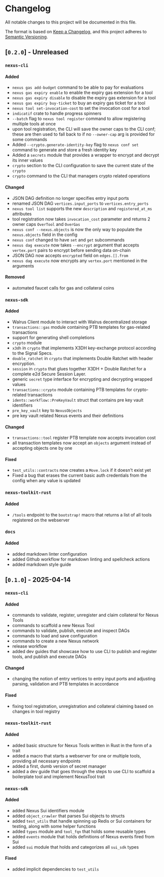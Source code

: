 # Changelog

All notable changes to this project will be documented in this file.

The format is based on [Keep a Changelog](https://keepachangelog.com/en/1.1.0/),
and this project adheres to [Semantic Versioning](https://semver.org/spec/v2.0.0.html).

## [`0.2.0`] - Unreleased

### `nexus-cli`

#### Added

- `nexus gas add-budget` command to be able to pay for evaluations
- `nexus gas expiry enable` to enable the expiry gas extension for a tool
- `nexus gas expiry disable` to disable the expiry gas extension for a tool
- `nexus gas expiry buy-ticket` to buy an expiry gas ticket for a tool
- `nexus tool set-invocation-cost` to set the invocation cost for a tool
- `indicatif` crate to handle progress spinners
- `--batch` flag to `nexus tool register` command to allow registering multiple tools at once
- upon tool registration, the CLI will save the owner caps to the CLI conf; these are then used to fall back to if no `--owner-cap` arg is provided for some commands
- Added `--crypto.generate-identity-key` flag to `nexus conf set` command to generate and store a fresh identity key
- Added a `secrets` module that provides a wrapper to encrypt and decrypt its inner values
- `crypto` section to the CLI configuration to save the current state of the `crypto`
- `crypto` command to the CLI that managers crypto related operations

#### Changed

- JSON DAG definition no longer specifies entry input ports
- renamed JSON DAG `vertices.input_ports` to `vertices.entry_ports`
- `nexus tool list` supports the new `description` and `registered_at_ms` attributes
- tool registration now takes `invocation_cost` parameter and returns 2 owner caps `OverTool` and `OverGas`
- `nexus conf --nexus.objects` is now the only way to populate the `nexus.objects` field in the config
- `nexus conf` changed to have `set` and `get` subcommands
- `nexus dag execute` now takes `--encrypt` argument that accepts `vertex.port` pairs to encrypt before sending data on-chain
- JSON DAG now accepts `encrypted` field on `edges.[].from`
- `nexus dag execute` now encrypts any  `vertex.port` mentioned in the arguments

#### Removed

- automated faucet calls for gas and collateral coins

### `nexus-sdk`

#### Added

- Walrus Client module to interact with Walrus decentralized storage
- `transactions::gas` module containing PTB templates for gas-related transactions
- support for generating shell completions
- `crypto` module
- `x3dh` in `crypto` that implements X3DH key-exchange protocol according to the Signal Specs.
- `double_ratchet` in `crypto` that implements Double Ratchet with header encryption.
- `session` in `crypto` that glues together X3DH + Double Ratchet for a complete e2d Secure Session Layer.
- generic `secret` type interface for encrypting and decrypting wrapped values
- `transactions::crypto` module containing PTB templates for crypto-related transactions
- `idents::workflow::PreKeyVault` struct that contains pre key vault identifiers
- `pre_key_vault` key to `NexusObjects`
- pre key vault related Nexus events and their definitions

#### Changed

- `transactions::tool` register PTB template now accepts invocation cost
- all transaction templates now accept an `objects` argument instead of accepting objects one by one

#### Fixed

- `test_utils::contracts` now creates a `Move.lock` if it doesn't exist yet
- Fixed a bug that erases the current basic auth credentials from the config when any value is updated

### `nexus-toolkit-rust`

#### Added

- `/tools` endpoint to the `bootstrap!` macro that returns a list of all tools registered on the webserver

### `docs`

#### Added

- added markdown linter configuration
- added Github workflow for markdown linting and spellcheck actions
- added markdown style guide

## [`0.1.0`] - 2025-04-14

### `nexus-cli`

#### Added

- commands to validate, register, unregister and claim collateral for Nexus Tools
- commands to scaffold a new Nexus Tool
- commands to validate, publish, execute and inspect DAGs
- commands to load and save configuration
- commands to create a new Nexus network
- release workflow
- added dev guides that showcase how to use CLI to publish and register tools, and publish and execute DAGs

#### Changed

- changing the notion of entry vertices to entry input ports and adjusting parsing, validation and PTB templates in accordance

#### Fixed

- fixing tool registration, unregistration and collateral claiming based on changes in tool registry

### `nexus-toolkit-rust`

#### Added

- added basic structure for Nexus Tools written in Rust in the form of a trait
- added a macro that starts a webserver for one or multiple tools, providing all necessary endpoints
- added a first, dumb version of secret manager
- added a dev guide that goes through the steps to use CLI to scaffold a boilerplate tool and implement NexusTool trait

### `nexus-sdk`

#### Added

- added Nexus Sui identifiers module
- added `object_crawler` that parses Sui objects to structs
- added `test_utils` that handle spinning up Redis or Sui containers for testing, along with some helper functions
- added `types` module and `tool_fqn` that holds some reusable types
- added `events` module that holds definitions of Nexus events fired from Sui
- added `sui` module that holds and categorizes all `sui_sdk` types

#### Fixed

- added implicit dependencies to `test_utils`
